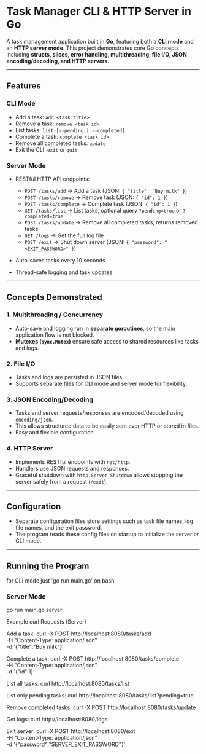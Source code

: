 # Task Manager CLI & HTTP Server in Go

A task management application built in **Go**, featuring both a **CLI mode** and an **HTTP server mode**. This project demonstrates core Go concepts including **structs, slices, error handling, multithreading, file I/O, JSON encoding/decoding, and HTTP servers**.

---

## Features

### CLI Mode
- Add a task: `add <task title>`  
- Remove a task: `remove <task id>`  
- List tasks: `list [--pending | --completed]`  
- Complete a task: `complete <task id>`  
- Remove all completed tasks: `update`  
- Exit the CLI: `exit` or `quit`

### Server Mode
- RESTful HTTP API endpoints:
  - `POST /tasks/add` → Add a task (JSON: `{ "title": "Buy milk" }`)  
  - `POST /tasks/remove` → Remove task (JSON: `{ "id": 1 }`)  
  - `POST /tasks/complete` → Complete task (JSON: `{ "id": 1 }`)  
  - `GET /tasks/list` → List tasks, optional query `?pending=true` or `?completed=true`  
  - `POST /tasks/update` → Remove all completed tasks, returns removed tasks  
  - `GET /logs` → Get the full log file  
  - `POST /exit` → Shut down server (JSON: `{ "password": "<EXIT_PASSWORD>" }`)  

- Auto-saves tasks every 10 seconds  
- Thread-safe logging and task updates  

---

## Concepts Demonstrated

### 1. **Multithreading / Concurrency**
- Auto-save and logging run in **separate goroutines**, so the main application flow is not blocked.  
- **Mutexes (`sync.Mutex`)** ensure safe access to shared resources like tasks and logs.  

### 2. **File I/O**
- Tasks and logs are persisted in JSON files.  
- Supports separate files for CLI mode and server mode for flexibility.  

### 3. **JSON Encoding/Decoding**
- Tasks and server requests/responses are encoded/decoded using `encoding/json`.  
- This allows structured data to be easily sent over HTTP or stored in files.
- Easy and flexible configuration

### 4. **HTTP Server**
- Implements RESTful endpoints with `net/http`.  
- Handlers use JSON requests and responses.  
- Graceful shutdown with `http.Server.Shutdown` allows stopping the server safely from a request (`/exit`).  

---

## Configuration

- Separate configuration files store settings such as task file names, log file names, and the exit password.  
- The program reads these config files on startup to initialize the server or CLI mode.  

---

## Running the Program

for CLI mode just 'go run main.go' on bash

### Server Mode

go run main.go server

Example curl Requests (Server)

Add a task:
curl -X POST http://localhost:8080/tasks/add \
     -H "Content-Type: application/json" \
     -d '{"title":"Buy milk"}'


Complete a task:
curl -X POST http://localhost:8080/tasks/complete \
     -H "Content-Type: application/json" \
     -d '{"id":1}'


List all tasks:
curl http://localhost:8080/tasks/list


List only pending tasks:
curl http://localhost:8080/tasks/list?pending=true


Remove completed tasks:
curl -X POST http://localhost:8080/tasks/update


Get logs:
curl http://localhost:8080/logs


Exit server:
curl -X POST http://localhost:8080/exit \
     -H "Content-Type: application/json" \
     -d '{"password":"SERVER_EXIT_PASSWORD"}'
